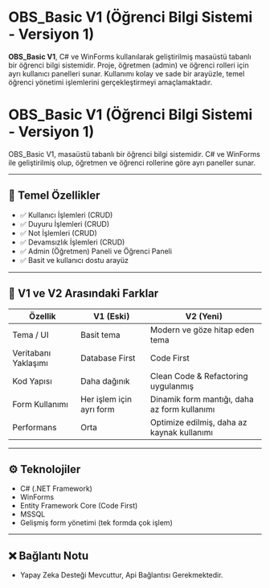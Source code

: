 # OBS_Basic V1 (Öğrenci Bilgi Sistemi - Versiyon 1)

**OBS_Basic V1**, C# ve WinForms kullanılarak geliştirilmiş masaüstü tabanlı bir öğrenci bilgi sistemidir. Proje, öğretmen (admin) ve öğrenci rolleri için ayrı kullanıcı panelleri sunar. Kullanımı kolay ve sade bir arayüzle, temel öğrenci yönetimi işlemlerini gerçekleştirmeyi amaçlamaktadır.
# OBS_Basic V1 (Öğrenci Bilgi Sistemi - Versiyon 1)

OBS_Basic V1, masaüstü tabanlı bir öğrenci bilgi sistemidir. C# ve WinForms ile geliştirilmiş olup, öğretmen ve öğrenci rollerine göre ayrı paneller sunar.

---

## 🎯 Temel Özellikler

- ✅ Kullanıcı İşlemleri (CRUD)
- ✅ Duyuru İşlemleri (CRUD)
- ✅ Not İşlemleri (CRUD)
- ✅ Devamsızlık İşlemleri (CRUD)
- ✅ Admin (Öğretmen) Paneli ve Öğrenci Paneli
- ✅ Basit ve kullanıcı dostu arayüz

---

## 🔄 V1 ve V2 Arasındaki Farklar

| Özellik                | V1 (Eski)                 | V2 (Yeni)                                      |
|------------------------|---------------------------|------------------------------------------------|
| Tema / UI             | Basit tema                | Modern ve göze hitap eden tema                 |
| Veritabanı Yaklaşımı  | Database First            | Code First                                     |
| Kod Yapısı            | Daha dağınık              | Clean Code & Refactoring uygulanmış           |
| Form Kullanımı        | Her işlem için ayrı form  | Dinamik form mantığı, daha az form kullanımı   |
| Performans            | Orta                      | Optimize edilmiş, daha az kaynak kullanımı     |

---

## ⚙️ Teknolojiler

- C# (.NET Framework)
- WinForms
- Entity Framework Core (Code First)
- MSSQL
- Gelişmiş form yönetimi (tek formda çok işlem)

---

## ❌ Bağlantı Notu

- Yapay Zeka Desteği Mevcuttur, Api Bağlantısı Gerekmektedir.
